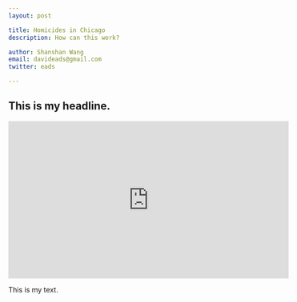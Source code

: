 ```yaml
---
layout: post

title: Homicides in Chicago
description: How can this work?

author: Shanshan Wang
email: davideads@gmail.com
twitter: eads

---
```



## This is my headline. 

<iframe width="560" height="315" src="https://www.youtube.com/embed/AMjMFbhyhwY" frameborder="0" allowfullscreen></iframe>

This is my text.


